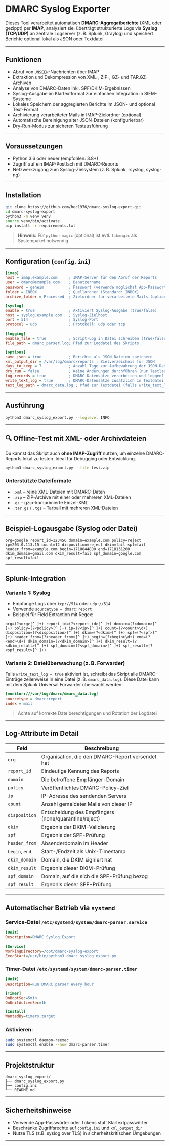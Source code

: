 # DMARC Syslog Exporter

Dieses Tool verarbeitet automatisch **DMARC-Aggregatberichte** (XML oder gezippt) per **IMAP**, analysiert sie, überträgt strukturierte Logs via **Syslog (TCP/UDP)** an zentrale Logserver (z. B. Splunk, Graylog) und speichert Berichte optional lokal als JSON oder Textdatei.

---

## Funktionen

- Abruf von `UNSEEN`-Nachrichten über IMAP
- Extraktion und Dekompression von XML-, ZIP-, GZ- und TAR.GZ-Archiven
- Analyse von DMARC-Daten inkl. SPF/DKIM-Ergebnissen
- Syslog-Ausgabe im Klartextformat zur einfachen Integration in SIEM-Systeme
- Lokales Speichern der aggregierten Berichte im JSON- und optional Text-Format
- Archivierung verarbeiteter Mails in IMAP-Zielordner (optional)
- Automatische Bereinigung alter JSON-Dateien (konfigurierbar)
- Dry-Run-Modus zur sicheren Testausführung

---

## Voraussetzungen

- Python 3.6 oder neuer (empfohlen: 3.8+)
- Zugriff auf ein IMAP-Postfach mit DMARC-Reports
- Netzwerkzugang zum Syslog-Zielsystem (z. B. Splunk, rsyslog, syslog-ng)

---

## Installation

```bash
git clone https://github.com/hec1976/dmarc-syslog-export.git
cd dmarc-syslog-export
python3 -m venv venv
source venv/bin/activate
pip install -r requirements.txt
```

> **Hinweis:** Für `python-magic` (optional) ist evtl. `libmagic` als Systempaket notwendig.

---

## Konfiguration (`config.ini`)

```ini
[imap]
host = imap.example.com     ; IMAP-Server für den Abruf der Reports
user = dmarc@example.com    ; Benutzername
password = geheim           ; Passwort (verwende möglichst App-Passwort)
folder = INBOX              ; Quellordner (Standard: INBOX)
archive_folder = Processed  ; Zielordner für verarbeitete Mails (optional)

[syslog]
enable = true               ; Aktiviert Syslog-Ausgabe (true/false)
host = syslog.example.com   ; Syslog-Zielhost
port = 514                  ; Syslog-Port
protocol = udp              ; Protokoll: udp oder tcp

[logging]
enable_file = true          ; Script-Log in Datei schreiben (true/false)
file_path = dmarc_parser.log; Pfad zur Logdatei des Skripts

[options]
save_json = true            ; Berichte als JSON-Dateien speichern
xml_output_dir = /var/log/dmarc/reports ; Zielverzeichnis für JSON
days_to_keep = 7            ; Anzahl Tage zur Aufbewahrung der JSON-Dateien
dry_run = false             ; Keine Änderungen durchführen (nur Testlauf)
log_records = true          ; DMARC-Datensätze verarbeiten und loggen?
write_text_log = true       ; DMARC-Datensätze zusätzlich in Textdatei schreiben
text_log_path = dmarc_data.log ; Pfad zur Textdatei (falls write_text_log aktiv)
```

---

## Ausführung

```bash
python3 dmarc_syslog_export.py --loglevel INFO
```

---

## 🔍 Offline-Test mit XML- oder Archivdateien

Du kannst das Skript auch **ohne IMAP-Zugriff** nutzen, um einzelne DMARC-Reports lokal zu testen. Ideal für Debugging oder Entwicklung.

```bash
python3 dmarc_syslog_export.py --file test.zip
```

### Unterstützte Dateiformate

- `.xml` – reine XML-Dateien mit DMARC-Daten  
- `.zip` – ZIP-Archive mit einer oder mehreren XML-Dateien  
- `.gz` – gzip-komprimierte Einzel-XML  
- `.tar.gz` / `.tgz` – Tarball mit mehreren XML-Dateien

---

## Beispiel-Logausgabe (Syslog oder Datei)

```text
org=google report_id=123456 domain=example.com policy=reject ip=203.0.113.15 count=12 disposition=reject dkim=fail spf=fail header_from=example.com begin=1718044800 end=1718131200 dkim_domain=gmail.com dkim_result=fail spf_domain=google.com spf_result=fail
```

---

## Splunk-Integration

### Variante 1: Syslog

- Empfange Logs über `tcp://514` oder `udp://514`
- Verwende `sourcetype = dmarc:report`
- Beispiel für Field Extraction mit Regex:

```regex
org=(?<org>[^ ]+) report_id=(?<report_id>[^ ]+) domain=(?<domain>[^ ]+) policy=(?<policy>[^ ]+) ip=(?<ip>[^ ]+) count=(?<count>\d+) disposition=(?<disposition>[^ ]+) dkim=(?<dkim>[^ ]+) spf=(?<spf>[^ ]+) header_from=(?<header_from>[^ ]+) begin=(?<begin>\d+) end=(?<end>\d+) dkim_domain=(?<dkim_domain>[^ ]+) dkim_result=(?<dkim_result>[^ ]+) spf_domain=(?<spf_domain>[^ ]+) spf_result=(?<spf_result>[^ ]+)
```

### Variante 2: Dateiüberwachung (z. B. Forwarder)

Falls `write_text_log = true` aktiviert ist, schreibt das Skript alle DMARC-Einträge zeilenweise in eine Datei (z. B. `dmarc_data.log`). Diese Datei kann mit dem Splunk Universal Forwarder überwacht werden:

```ini
[monitor:///var/log/dmarc/dmarc_data.log]
sourcetype = dmarc:report
index = mail
```

> Achte auf korrekte Dateiberechtigungen und Rotation der Logdatei

---

## Log-Attribute im Detail

| Feld           | Beschreibung                                                         |
|----------------|----------------------------------------------------------------------|
| `org`          | Organisation, die den DMARC-Report versendet hat                     |
| `report_id`    | Eindeutige Kennung des Reports                                       |
| `domain`       | Die betroffene Empfänger-Domain                                      |
| `policy`       | Veröffentlichtes DMARC-Policy-Ziel                                   |
| `ip`           | IP-Adresse des sendenden Servers                                     |
| `count`        | Anzahl gemeldeter Mails von dieser IP                                |
| `disposition`  | Entscheidung des Empfängers (none/quarantine/reject)                 |
| `dkim`         | Ergebnis der DKIM-Validierung                                        |
| `spf`          | Ergebnis der SPF-Prüfung                                             |
| `header_from`  | Absenderdomain im Header                                             |
| `begin`, `end` | Start-/Endzeit als Unix-Timestamp                                    |
| `dkim_domain`  | Domain, die DKIM signiert hat                                        |
| `dkim_result`  | Ergebnis dieser DKIM-Prüfung                                         |
| `spf_domain`   | Domain, auf die sich die SPF-Prüfung bezog                           |
| `spf_result`   | Ergebnis dieser SPF-Prüfung                                          |

---

## Automatischer Betrieb via `systemd`

### Service-Datei `/etc/systemd/system/dmarc-parser.service`

```ini
[Unit]
Description=DMARC Syslog Export

[Service]
WorkingDirectory=/opt/dmarc-syslog-export
ExecStart=/usr/bin/python3 dmarc_syslog_export.py
```

### Timer-Datei `/etc/systemd/system/dmarc-parser.timer`

```ini
[Unit]
Description=Run DMARC parser every hour

[Timer]
OnBootSec=5min
OnUnitActiveSec=1h

[Install]
WantedBy=timers.target
```

### Aktivieren:

```bash
sudo systemctl daemon-reexec
sudo systemctl enable --now dmarc-parser.timer
```

---

## Projektstruktur

```text
dmarc_syslog_export/
├── dmarc_syslog_export.py
├── config.ini
└── README.md
```

---

## Sicherheitshinweise

- Verwende App-Passwörter oder Tokens statt Klartextpasswörter
- Beschränke Zugriffsrechte auf `config.ini` und `xml_output_dir`
- Nutze TLS (z.B. syslog over TLS) in sicherheitskritischen Umgebungen

---
